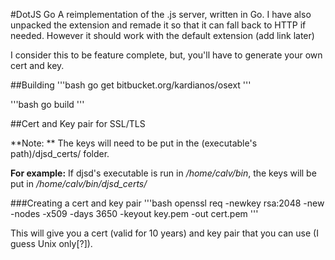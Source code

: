 #DotJS Go
A reimplementation of the .js server, written in Go.
I have also unpacked the extension and remade it so that it can fall back to HTTP if needed.
However it should work with the default extension (add link later)

I consider this to be feature complete, but, you'll have to generate your own cert and key.

##Building
'''bash
go get bitbucket.org/kardianos/osext
'''

'''bash
go build
'''

##Cert and Key pair for SSL/TLS

**Note: ** The keys will need to be put in the (executable's path)/djsd_certs/ folder.

**For example:** If djsd's executable is run in */home/calv/bin*, the keys will be put in */home/calv/bin/djsd_certs/*

###Creating a cert and key pair
'''bash
openssl req -newkey rsa:2048 -new -nodes -x509 -days 3650 -keyout key.pem -out cert.pem
'''

This will give you a cert (valid for 10 years) and key pair that you can use (I guess Unix only[?]).

